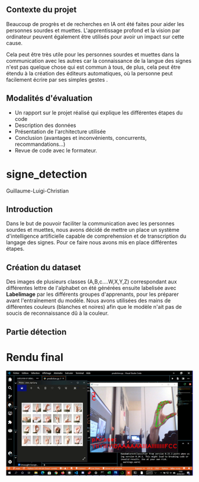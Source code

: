 
## Contexte du projet
Beaucoup de progrès et de recherches en IA ont été faites pour aider les personnes sourdes et muettes. L'apprentissage profond et la vision par ordinateur peuvent également être utilisés pour avoir un impact sur cette cause.

Cela peut être très utile pour les personnes sourdes et muettes dans la communication avec les autres car la connaissance de la langue des signes n'est pas quelque chose qui est commun à tous, de plus, cela peut être étendu à la création des éditeurs automatiques, où la personne peut facilement écrire par ses simples gestes .

## Modalités d'évaluation

*    Un rapport sur le projet réalisé qui explique les différentes étapes du code
*   Description des données
*    Présentation de l'architecture utilisée
*    Conclusion (avantages et inconvénients, concurrents, recommandations…)
*    Revue de code avec le formateur.

# signe_detection

Guillaume-Luigi-Christian

## Introduction

Dans le but de pouvoir faciliter la communication avec les personnes sourdes et muettes, nous avons décidé de mettre un place un système d'intelligence artificielle  capable de comprehension et de transcription du langage des signes. Pour ce faire nous avons mis en place différentes  étapes.

## Création du dataset

Des images de plusieurs classes (A,B,c....W,X,Y,Z) correspondant aux différentes lettre de l'alphabet on été générées ensuite labelisée avec **Labelimage** par les différents groupes d'apprenants,  pour les préparer avant l'entraînement du modèle. Nous avons utilisées des mains de différentes couleurs (blanches et noires) afin que le modèle n'ait pas de soucis de reconnaissance dû à la couleur.

## Partie détection 


































































# Rendu final
![image](/images.png)
